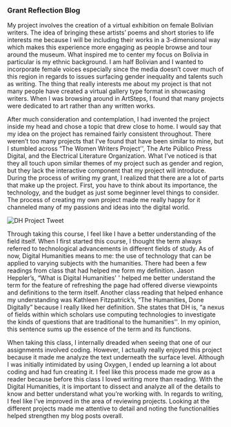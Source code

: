 ### Grant Reflection Blog

My project involves the creation of a virtual exhibition on female Bolivian writers. The idea of bringing these artists’ poems and short stories to life interests me because I will be including their works in a 3-dimensional way which makes this experience more engaging as people browse and tour around the museum. What inspired me to center my focus on Bolivia in particular is my ethnic background. I am half Bolivian and I wanted to incorporate female voices especially since the media doesn’t cover much of this region in regards to issues surfacing gender inequality and talents such as writing. The thing that really interests me about my project is that not many people have created a virtual gallery type format in showcasing writers. When I was browsing around in ArtSteps, I found that many projects were dedicated to art rather than any written works. 

After much consideration and contemplation, I had invented the project inside my head and chose a topic that drew close to home. I would say that my idea on the project has remained fairly consistent throughout. There weren’t too many projects that I’ve found that have been similar to mine, but I stumbled across “The Women Writers Project'', The Arte Público Press Digital, and the Electrical Literature Organization.  What I’ve noticed is that they all touch upon similar themes of my project such as gender and region, but they lack the interactive component that my project will introduce. During the process of writing my grant, I realized that there are a lot of parts that make up the project. First, you have to think about its importance, the technology, and the budget as just some beginner level things to consider. The process of creating my own project made me really happy for it channeled many of my passions and ideas into the digital world. 

![DH Project Tweet](https://DanielleNogales.github.io/danielle-nogales-CNU/images/DHtweet.jpg)

Through taking this course, I feel like I have a better understanding of the field itself. When I first started this course, I thought the term always referred to technological advancements in different fields of study. As of now, Digital Humanities means to me: the use of technology that can be applied to varying subjects with the humanities. There had been a few readings from class that had helped me form my definition. Jason Heppler’s, “What is Digital Humanities' ' helped me better understand the term for the feature of refreshing the page had offered diverse viewpoints and definitions to the term itself. Another class reading that helped enhance my understanding was Kathleen Fitzpatrick’s, “The Humanities, Done Digitally” because I really liked her definition. She states that DH is, “a nexus of fields within which scholars use computing technologies to investigate the kinds of questions that are traditional to the humanities''. In my opinion, this sentence sums up the essence of the term and its functions.

When taking this class, I internally dreaded when seeing that one of our assignments involved coding. However, I actually really enjoyed this project because it made me analyze the text underneath the surface level. Although I was initially intimidated by using Oxygen, I ended up learning a lot about coding and had fun creating it. I feel like this process made me grow as a reader because before this class I loved writing more than reading. With the Digital Humanities, it is important to dissect and analyze all of the details to know and better understand what you’re working with. In regards to writing, I feel like I’ve improved in the area of reviewing projects. Looking at the different projects made me attentive to detail and noting the functionalities helped strengthen my blog posts overall. 
